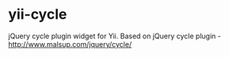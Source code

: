 yii-cycle
=========

 jQuery cycle plugin widget for Yii. Based on jQuery cycle plugin - http://www.malsup.com/jquery/cycle/
